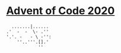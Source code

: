 # [Advent of Code 2020](https://adventofcode.com/2020)

```
  .......|......
.'  -  -  \- .''
'.'. -   - \ -'':
    ''..'''.[].'
            ''
```